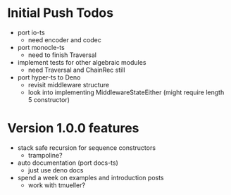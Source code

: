 # Initial Push Todos

- port io-ts
  - need encoder and codec
- port monocle-ts
  - need to finish Traversal
- implement tests for other algebraic modules
  - need Traversal and ChainRec still
- port hyper-ts to Deno
  - revisit middleware structure
  - look into implementing MiddlewareStateEither (might require length 5 constructor)

# Version 1.0.0 features

- stack safe recursion for sequence constructors
  - trampoline?
- auto documentation (port docs-ts)
  - just use deno docs
- spend a week on examples and introduction posts
  - work with tmueller?
